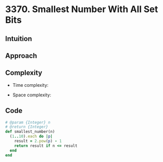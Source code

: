 # 3370. Smallest Number With All Set Bits

## Intuition

## Approach
<!-- Describe your approach to solving the problem. -->

## Complexity

- Time complexity:
<!-- Add your time complexity here, e.g. $$O(n)$$ -->

- Space complexity:
<!-- Add your space complexity here, e.g. $$O(n)$$ -->

## Code

```ruby
# @param {Integer} n
# @return {Integer}
def smallest_number(n)
  (1..10).each do |p|
    result = 2.pow(p) - 1
    return result if n <= result
  end
end
```
